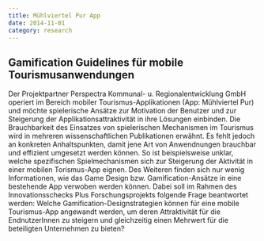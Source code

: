 ```yaml
---
title: Mühlviertel Pur App
date: 2014-11-01
category: research
---
```


## Gamification Guidelines für mobile Tourismusanwendungen

Der Projektpartner Perspectra Kommunal- u. Regionalentwicklung GmbH operiert im Bereich mobiler Tourismus-Applikationen (App: Mühlviertel Pur) und möchte spielerische Ansätze zur Motivation der Benutzer und zur Steigerung der Applikationsattraktivität in ihre Lösungen einbinden. Die Brauchbarkeit des Einsatzes von spielerischen Mechanismen im Tourismus wird in mehreren wissenschaftlichen Publikationen erwähnt. Es fehlt jedoch an konkreten Anhaltspunkten, damit jene Art von Anwendnungen brauchbar und effizient umgesetzt werden können. So ist beispielsweise unklar, welche spezifischen Spielmechanismen sich zur Steigerung der Aktivität in einer mobilen Torismus-App eignen. Des Weiteren finden sich nur wenig Informationen, wie das Game Design bzw. Gamification-Ansätze in eine bestehende App verwoben werden können. Dabei soll im Rahmen des Innovationsschecks Plus Forschungsprojekts folgende Frage beantwortet werden: Welche Gamification-Designstrategien können für eine mobile Tourismus-App angewandt werden, um deren Attraktivität für die EndnutzerInnen zu steigern und gleichzeitig einen Mehrwert für die beteiligten Unternehmen zu bieten?
